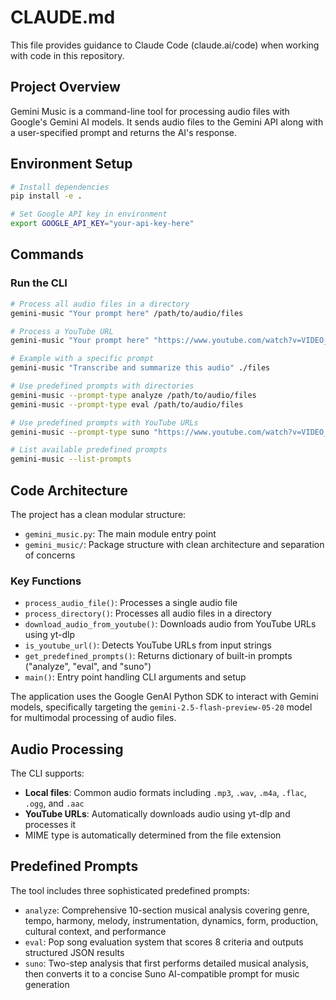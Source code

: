 # CLAUDE.md

This file provides guidance to Claude Code (claude.ai/code) when working with code in this repository.

## Project Overview

Gemini Music is a command-line tool for processing audio files with Google's Gemini AI models. It sends audio files to the Gemini API along with a user-specified prompt and returns the AI's response.

## Environment Setup

```bash
# Install dependencies
pip install -e .

# Set Google API key in environment
export GOOGLE_API_KEY="your-api-key-here"
```

## Commands

### Run the CLI

```bash
# Process all audio files in a directory
gemini-music "Your prompt here" /path/to/audio/files

# Process a YouTube URL
gemini-music "Your prompt here" "https://www.youtube.com/watch?v=VIDEO_ID"

# Example with a specific prompt
gemini-music "Transcribe and summarize this audio" ./files

# Use predefined prompts with directories
gemini-music --prompt-type analyze /path/to/audio/files
gemini-music --prompt-type eval /path/to/audio/files

# Use predefined prompts with YouTube URLs
gemini-music --prompt-type suno "https://www.youtube.com/watch?v=VIDEO_ID"

# List available predefined prompts
gemini-music --list-prompts
```

## Code Architecture

The project has a clean modular structure:
- `gemini_music.py`: The main module entry point
- `gemini_music/`: Package structure with clean architecture and separation of concerns

### Key Functions
- `process_audio_file()`: Processes a single audio file
- `process_directory()`: Processes all audio files in a directory  
- `download_audio_from_youtube()`: Downloads audio from YouTube URLs using yt-dlp
- `is_youtube_url()`: Detects YouTube URLs from input strings
- `get_predefined_prompts()`: Returns dictionary of built-in prompts ("analyze", "eval", and "suno")
- `main()`: Entry point handling CLI arguments and setup

The application uses the Google GenAI Python SDK to interact with Gemini models, specifically targeting the `gemini-2.5-flash-preview-05-20` model for multimodal processing of audio files.

## Audio Processing

The CLI supports:
- **Local files**: Common audio formats including `.mp3`, `.wav`, `.m4a`, `.flac`, `.ogg`, and `.aac`
- **YouTube URLs**: Automatically downloads audio using yt-dlp and processes it
- MIME type is automatically determined from the file extension

## Predefined Prompts

The tool includes three sophisticated predefined prompts:
- `analyze`: Comprehensive 10-section musical analysis covering genre, tempo, harmony, melody, instrumentation, dynamics, form, production, cultural context, and performance
- `eval`: Pop song evaluation system that scores 8 criteria and outputs structured JSON results
- `suno`: Two-step analysis that first performs detailed musical analysis, then converts it to a concise Suno AI-compatible prompt for music generation